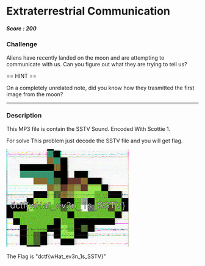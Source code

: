 # Extraterrestrial Communication

##### Score : 200

### Challenge

Aliens have recently landed on the moon and are attempting to communicate with us. Can you figure out what they are trying to tell us?

== HINT ==

On a completely unrelated note, did you know how they trasmitted the first image from the moon?

---

### Description

This MP3 file is contain the SSTV Sound. Encoded With Scottie 1.

For solve This problem just decode the SSTV file and you will get flag.

![SSTV.png](https://github.com/Dobob1022/CTF/blob/main/2021/dctf/Extraterrestrial%20Communication/message/SSTV.png?raw=true)

The Flag is "dctf{wHat_ev3n_1s_SSTV}"

